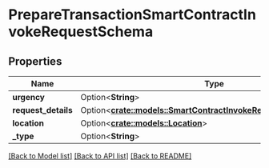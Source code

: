 # PrepareTransactionSmartContractInvokeRequestSchema

## Properties

Name | Type | Description | Notes
------------ | ------------- | ------------- | -------------
**urgency** | Option<**String**> |  | [optional]
**request_details** | Option<[**crate::models::SmartContractInvokeRequestDetailsSchema**](SmartContractInvokeRequestDetailsSchema.md)> |  | [optional]
**location** | Option<[**crate::models::Location**](Location.md)> |  | [optional]
**_type** | Option<**String**> |  | [optional]

[[Back to Model list]](../README.md#documentation-for-models) [[Back to API list]](../README.md#documentation-for-api-endpoints) [[Back to README]](../README.md)


